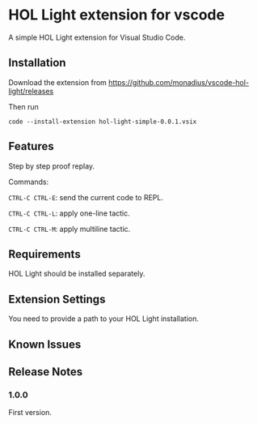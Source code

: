 # HOL Light extension for vscode

A simple HOL Light extension for Visual Studio Code.

## Installation

Download the extension from https://github.com/monadius/vscode-hol-light/releases

Then run
```
code --install-extension hol-light-simple-0.0.1.vsix
```

## Features

Step by step proof replay.

Commands:

`CTRL-C CTRL-E`: send the current code to REPL.

`CTRL-C CTRL-L`: apply one-line tactic.

`CTRL-C CTRL-M`: apply multiline tactic.

## Requirements

HOL Light should be installed separately.

## Extension Settings

You need to provide a path to your HOL Light installation.

## Known Issues

## Release Notes

### 1.0.0

First version.